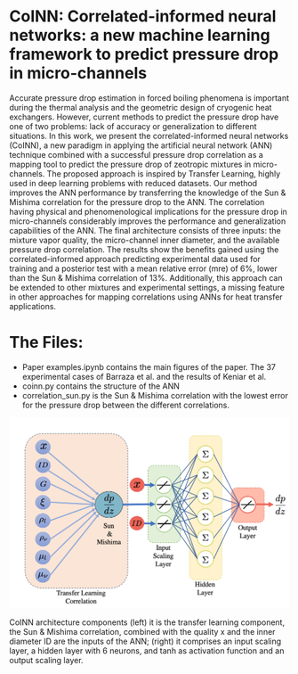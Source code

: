 # CoINN: Correlated-informed neural networks: a new machine learning framework to predict pressure drop in micro-channels

Accurate pressure drop estimation in forced boiling phenomena is important during the thermal analysis and the geometric design of cryogenic heat exchangers. However, current methods to predict the pressure drop have one of two problems: lack of accuracy or generalization to different situations. In this work, we present the correlated-informed neural networks (CoINN), a new paradigm in applying the artificial neural network (ANN) technique combined with a successful pressure drop correlation as a mapping tool to predict the pressure drop of zeotropic mixtures in micro-channels. The proposed approach is inspired by Transfer Learning, highly used in deep learning problems with reduced datasets. Our method improves the ANN performance by transferring the knowledge of the Sun & Mishima correlation for the pressure drop to the ANN. The correlation having physical and phenomenological implications for the pressure drop in micro-channels considerably improves the performance and generalization capabilities of the ANN. The final architecture consists of three inputs: the mixture vapor quality, the micro-channel inner diameter, and the available pressure drop correlation. The results show the benefits gained using the correlated-informed approach predicting experimental data used for training and a posterior test with a mean relative error (mre) of 6%, lower than the Sun & Mishima correlation of 13%. Additionally, this approach can be extended to other mixtures and experimental settings, a missing feature in other approaches for mapping correlations using ANNs for heat transfer applications.

# The Files:
* Paper examples.ipynb contains the main figures of the paper. The 37 experimental cases of Barraza et al. and the results of Keniar et al.
* coinn.py contains the structure of the ANN 
* correlation_sun.py is the Sun & Mishima correlation with the lowest error for the pressure drop between the different correlations.

<img src="./Images/Fig1.png" width="800">

CoINN architecture components (left) it is the transfer learning component, the Sun & Mishima correlation, combined with the quality x and the inner diameter ID are the inputs of the ANN; (right) it comprises an input scaling layer, a hidden layer with 6 neurons, and tanh as activation function and an output scaling layer.
